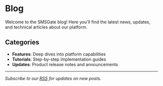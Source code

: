 # Blog

Welcome to the SMSGate blog! Here you'll find the latest news, updates, and technical articles about our platform.

## Categories

- **Features**: Deep dives into platform capabilities
- **Tutorials**: Step-by-step implementation guides
- **Updates**: Product release notes and announcements

---

*Subscribe to our [RSS](/feed_rss_created.xml) for updates on new posts.*
